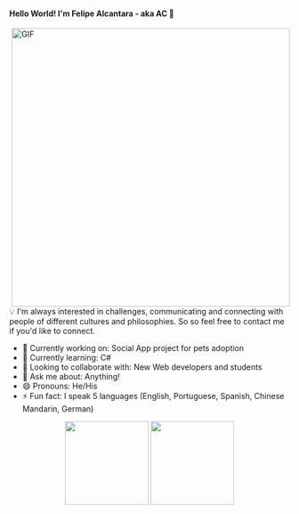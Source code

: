 #### Hello World! I'm Felipe Alcantara - aka AC 👋

<img align="right" width="500" alt="GIF" src="https://mir-s3-cdn-cf.behance.net/project_modules/1400_opt_1/eef76b143584307.627d06916ce10.gif">

💡 I'm always interested in challenges, communicating and connecting with people of different cultures and philosophies. So so feel free to contact me if you'd like to connect.

- 🔭 Currently working on: Social App project for pets adoption
- 🌱 Currently learning: C#
- 👯 Looking to collaborate with: New Web developers and students
- 💬 Ask me about: Anything!
- 😄 Pronouns: He/His
- ⚡ Fun fact: I speak 5 languages (English, Portuguese, Spanish, Chinese Mandarin, German)

<div align=center>
<img height="150em" src="https://github-readme-stats.vercel.app/api?username=felipe-ac&count_private=true&theme=onedark" />
<img height="150em" src="https://github-readme-stats.vercel.app/api/top-langs/?username=felipe-ac&theme=onedark&layout=compact" />
</div>
